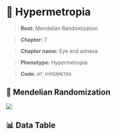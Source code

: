 # 🧪 Hypermetropia

> **Root:** Mendelian Randomization

> **Chapter:** 7  

> **Chapter name:** Eye and adnexa

> **Phenotype:** Hypermetropia  

> **Code:** `H7_HYPERMETRO`

## 🧬 Mendelian Randomization  

<img src="/MR/Figures/Forward/H7_HYPERMETRO.png"/>

## 📊 Data Table

<CsvTableMRF src="/MR_Data/Forward/H7_HYPERMETRO.csv"/>

